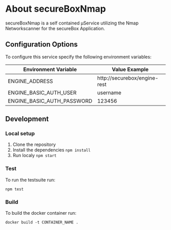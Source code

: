 # About secureBoxNmap

secureBoxNmap is a self contained µService utilizing the Nmap Networkscanner for the secureBox Application.

## Configuration Options

To configure this service specify the following environment variables:

| Environment Variable       | Value Example                |
| -------------------------- | ---------------------------- |
| ENGINE_ADDRESS             | http://securebox/engine-rest |
| ENGINE_BASIC_AUTH_USER     | username                     |
| ENGINE_BASIC_AUTH_PASSWORD | 123456                       |

## Development

### Local setup

1.  Clone the repository
2.  Install the dependencies `npm install`
3.  Run localy `npm start`

### Test

To run the testsuite run:

`npm test`

### Build

To build the docker container run:

`docker build -t CONTAINER_NAME .`
